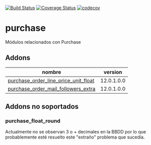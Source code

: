 [![Build Status](https://travis-ci.org/OdooNodrizaTech/purchase.svg?branch=12.0)](https://travis-ci.org/OdooNodrizaTech/purchase)
[![Coverage Status](https://coveralls.io/repos/github/OdooNodrizaTech/purchase/badge.svg?branch=12.0)](https://coveralls.io/github/OdooNodrizaTech/purchase?branch=12.0)
[![codecov](https://codecov.io/gh/OdooNodrizaTech/purchase/branch/12.0/graph/badge.svg)](https://codecov.io/gh/OdooNodrizaTech/purchase)

purchase
=========
Módulos relacionados con Purchase


Addons
----------------
nombre | version
--- | ---
[purchase_order_line_price_unit_float](purchase_order_line_price_unit_float/) | 12.0.1.0.0
[purchase_order_mail_followers_extra](purchase_order_mail_followers_extra/) | 12.0.1.0.0

## Addons no soportados

### purchase_float_round
Actualmente no se observan 3 o + decimales en la BBDD por lo que probablemente esté resuelto este "extraño" problema que sucedía.
